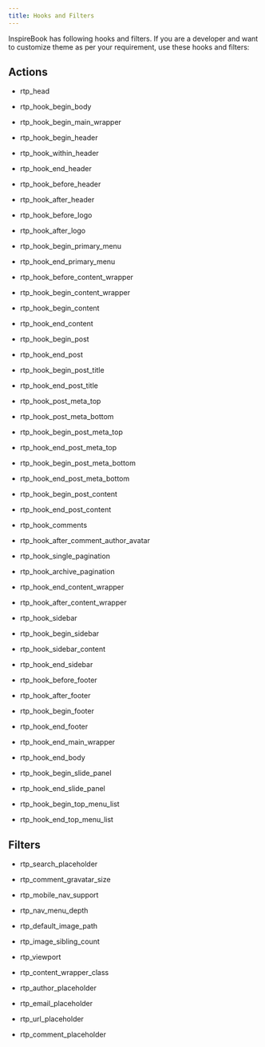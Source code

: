 ```yaml
---
title: Hooks and Filters
---
```


InspireBook has following hooks and filters. If you are a developer and want to customize theme as per your requirement, use these hooks and filters:


## Actions





	
  * rtp_head

	
  * rtp_hook_begin_body

	
  * rtp_hook_begin_main_wrapper

	
  * rtp_hook_begin_header

	
  * rtp_hook_within_header

	
  * rtp_hook_end_header

	
  * rtp_hook_before_header

	
  * rtp_hook_after_header

	
  * rtp_hook_before_logo

	
  * rtp_hook_after_logo

	
  * rtp_hook_begin_primary_menu

	
  * rtp_hook_end_primary_menu

	
  * rtp_hook_before_content_wrapper

	
  * rtp_hook_begin_content_wrapper

	
  * rtp_hook_begin_content

	
  * rtp_hook_end_content

	
  * rtp_hook_begin_post

	
  * rtp_hook_end_post

	
  * rtp_hook_begin_post_title

	
  * rtp_hook_end_post_title

	
  * rtp_hook_post_meta_top

	
  * rtp_hook_post_meta_bottom

	
  * rtp_hook_begin_post_meta_top

	
  * rtp_hook_end_post_meta_top

	
  * rtp_hook_begin_post_meta_bottom

	
  * rtp_hook_end_post_meta_bottom

	
  * rtp_hook_begin_post_content

	
  * rtp_hook_end_post_content

	
  * rtp_hook_comments

	
  * rtp_hook_after_comment_author_avatar

	
  * rtp_hook_single_pagination

	
  * rtp_hook_archive_pagination

	
  * rtp_hook_end_content_wrapper

	
  * rtp_hook_after_content_wrapper

	
  * rtp_hook_sidebar

	
  * rtp_hook_begin_sidebar

	
  * rtp_hook_sidebar_content

	
  * rtp_hook_end_sidebar

	
  * rtp_hook_before_footer

	
  * rtp_hook_after_footer

	
  * rtp_hook_begin_footer

	
  * rtp_hook_end_footer

	
  * rtp_hook_end_main_wrapper

	
  * rtp_hook_end_body

	
  * rtp_hook_begin_slide_panel

	
  * rtp_hook_end_slide_panel

	
  * rtp_hook_begin_top_menu_list

	
  * rtp_hook_end_top_menu_list




## Filters





	
  * rtp_search_placeholder

	
  * rtp_comment_gravatar_size

	
  * rtp_mobile_nav_support

	
  * rtp_nav_menu_depth

	
  * rtp_default_image_path

	
  * rtp_image_sibling_count

	
  * rtp_viewport

	
  * rtp_content_wrapper_class

	
  * rtp_author_placeholder

	
  * rtp_email_placeholder

	
  * rtp_url_placeholder

	
  * rtp_comment_placeholder


